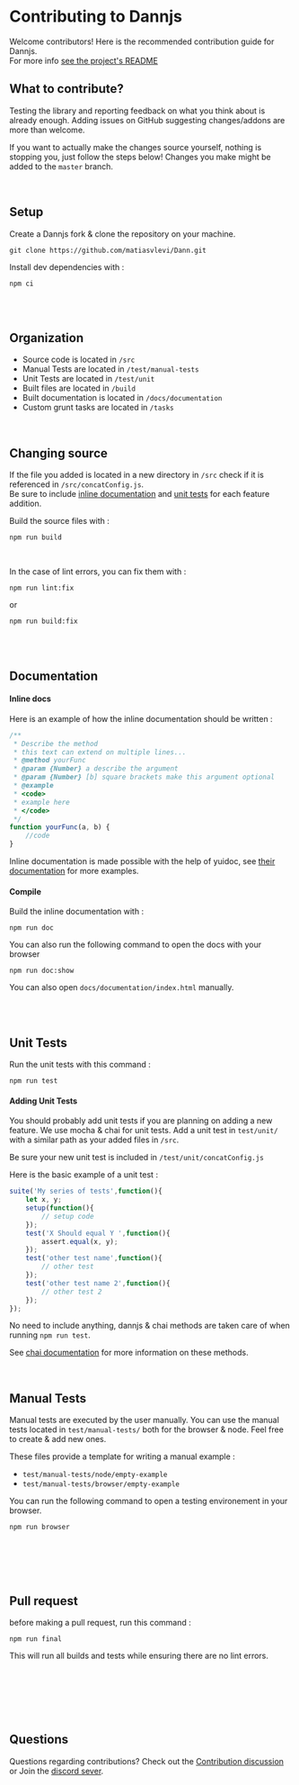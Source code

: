 # Contributing to Dannjs
Welcome contributors! Here is the recommended contribution guide for Dannjs. <br/>
For more info [see the project's README](https://github.com/matiasvlevi/Dann/blob/master/README.md)
<br/>
## What to contribute?

Testing the library and reporting feedback on what you think about is already enough.
Adding issues on GitHub suggesting changes/addons are more than welcome.

If you want to actually make the changes source yourself, nothing is stopping you, just follow the steps below! Changes you make might be added to the `master` branch.

<br/>


## Setup

Create a Dannjs fork & clone the repository on your machine.

```
git clone https://github.com/matiasvlevi/Dann.git
```

Install dev dependencies with :
```
npm ci
```

<br/><br/>

## Organization

* Source code is located in `/src`
* Manual Tests are located in `/test/manual-tests`
* Unit Tests are located in `/test/unit`
* Built files are located in `/build`
* Built documentation is located in `/docs/documentation`
* Custom grunt tasks are located in `/tasks`

<br/>

## Changing source

If the file you added is located in a new directory in `/src` check if it is referenced in `/src/concatConfig.js`. <br/>
Be sure to include [inline documentation](#documentation) and [unit tests](#unit-tests) for each feature addition.


Build the source files with : 
```
npm run build
```


<br/>

In the case of lint errors, you can fix them with :
```
npm run lint:fix
```
or
```
npm run build:fix
```

<br/><br/>

## Documentation

#### Inline docs

Here is an example of how the inline documentation should be written :

```js
/**
 * Describe the method
 * this text can extend on multiple lines...
 * @method yourFunc
 * @param {Number} a describe the argument
 * @param {Number} [b] square brackets make this argument optional
 * @example
 * <code>
 * example here
 * </code>
 */
function yourFunc(a, b) {
    //code
}
```
Inline documentation is made possible with the help of yuidoc, see [their documentation](https://yui.github.io/yuidoc/syntax/index.html) for more examples.


#### Compile

Build the inline documentation with :
```
npm run doc
```


You can also run the following command to open the docs with your browser
```
npm run doc:show
```

You can also open `docs/documentation/index.html` manually.

<br/><br/>



## Unit Tests

Run the unit tests with this command :
```
npm run test
```

#### Adding Unit Tests

You should probably add unit tests if you are planning on adding a new feature.
We use mocha & chai for unit tests. Add a unit test in `test/unit/` with a similar path as your added files in `/src`.

Be sure your new unit test is included in `/test/unit/concatConfig.js`

Here is the basic example of a unit test :
```js
suite('My series of tests',function(){
    let x, y;
    setup(function(){
        // setup code
    });
    test('X Should equal Y ',function(){
        assert.equal(x, y);
    });
    test('other test name',function(){
        // other test
    });
    test('other test name 2',function(){
        // other test 2
    });    
});
```
No need to include anything, dannjs & chai methods are taken care of when running `npm run test`.

See [chai documentation](https://www.chaijs.com/) for more information on these methods.

<br/>

## Manual Tests

Manual tests are executed by the user manually.
You can use the manual tests located in `test/manual-tests/` both for the browser & node. Feel free to create & add new ones.

These files provide a template for writing a manual example :

* `test/manual-tests/node/empty-example`
* `test/manual-tests/browser/empty-example`

You can run the following command to open a testing environement in your browser.

```
npm run browser
```

<br/><br/><br/><br/>

## Pull request

before making a pull request, run this command :
```
npm run final
``` 
This will run all builds and tests while ensuring there are no lint errors. 


<br/>
<br/>
<br/>
<br/>
<br/>

## Questions

Questions regarding contributions? Check out the [Contribution discussion](https://github.com/matiasvlevi/Dann/discussions/7) or Join the  [discord sever](https://discord.gg/8T9psRZrpr).


<br/>
